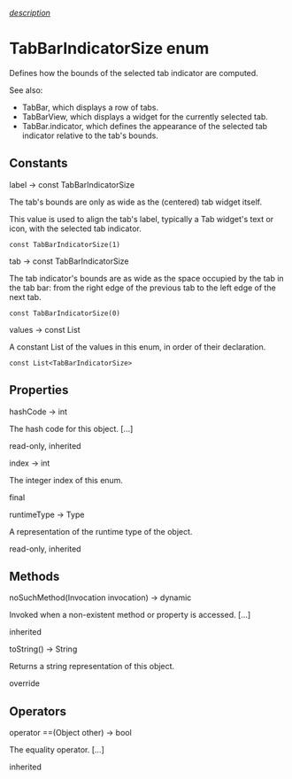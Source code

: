 [*description*][description]

# TabBarIndicatorSize enum #

Defines how the bounds of the selected tab indicator are computed.

See also:

 *  TabBar, which displays a row of tabs.
 *  TabBarView, which displays a widget for the currently selected tab.
 *  TabBar.indicator, which defines the appearance of the selected tab indicator relative to the tab's bounds.

## Constants ##

label → const TabBarIndicatorSize

The tab's bounds are only as wide as the (centered) tab widget itself.

This value is used to align the tab's label, typically a Tab widget's text or icon, with the selected tab indicator.

`const TabBarIndicatorSize(1)`

tab → const TabBarIndicatorSize

The tab indicator's bounds are as wide as the space occupied by the tab in the tab bar: from the right edge of the previous tab to the left edge of the next tab.

`const TabBarIndicatorSize(0)`

values → const List<TabBarIndicatorSize>

A constant List of the values in this enum, in order of their declaration.

`const List<TabBarIndicatorSize>`

## Properties ##

hashCode → int

The hash code for this object. \[...\]

read-only, inherited

index → int

The integer index of this enum.

final

runtimeType → Type

A representation of the runtime type of the object.

read-only, inherited

## Methods ##

noSuchMethod(Invocation invocation) → dynamic

Invoked when a non-existent method or property is accessed. \[...\]

inherited

toString() → String

Returns a string representation of this object.

override

## Operators ##

operator ==(Object other) → bool

The equality operator. \[...\]

inherited


[description]: https://github.com/flutter/flutter/blob/master/packages/flutter/lib/src/material/tabs.dart#L37